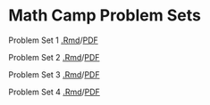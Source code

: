 # Math Camp Problem Sets 
Problem Set 1 [.Rmd](pset1.Rmd)/[PDF](pset1.pdf) 

Problem Set 2 [.Rmd](pset2.Rmd)/[PDF](pset2.pdf) 

Problem Set 3 [.Rmd](pset3.Rmd)/[PDF](pset3.pdf) 

Problem Set 4 [.Rmd](pset4.Rmd)/[PDF](pset4.pdf) 
